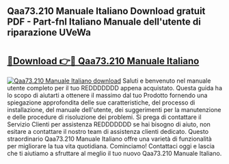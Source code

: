 ## Qaa73.210 Manuale Italiano Download gratuit PDF - Part-fnI Italiano Manuale dell'utente di riparazione UVeWa

# <h2><a href="http://dfft5r7.blite.top/?on=Qaa73.210+Manuale+Italiano">🔗Download 👉🔴 Qaa73.210 Manuale Italiano</a></h2>

[![Qaa73.210 Manuale Italiano download](https://i.imgur.com/lujVjoI.png)](http://dfft5r7.blite.top/?on=Qaa73.210+Manuale+Italiano)
Saluti e benvenuto nel manuale utente completo per il tuo REDDDDDDD appena acquistato. Questa guida ha lo scopo di aiutarti a ottenere il massimo dal tuo Prodotto fornendo una spiegazione approfondita delle sue caratteristiche, del processo di installazione, del manuale dell'utente, dei suggerimenti per la manutenzione e delle procedure di risoluzione dei problemi. Si prega di contattare il Servizio Clienti per assistenza REDDDDDDD se hai bisogno di aiuto, non esitare a contattare il nostro team di assistenza clienti dedicato. Questo straordinario Qaa73.210 Manuale Italiano offre una varietà di funzionalità per migliorare la tua vita quotidiana. Cominciamo! Contattaci oggi e lascia che ti aiutiamo a sfruttare al meglio il tuo nuovo Qaa73.210 Manuale Italiano.
